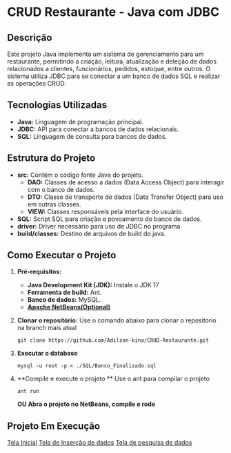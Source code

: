 # CRUD Restaurante - Java com JDBC

## Descrição
Este projeto Java implementa um sistema de gerenciamento para um restaurante, permitindo a criação, leitura, atualização e deleção de dados relacionados a clientes, funcionários, pedidos, estoque, entre outros. O sistema utiliza JDBC para se conectar a um banco de dados SQL e realizar as operações CRUD.

## Tecnologias Utilizadas
* **Java:** Linguagem de programação principal.
* **JDBC:** API para conectar a bancos de dados relacionais.
* **SQL:** Linguagem de consulta para bancos de dados.

## Estrutura do Projeto
* **src:** Contém o código fonte Java do projeto.
    * **DAO:** Classes de acesso a dados (Data Access Object) para interagir com o banco de dados.
    * **DTO:**  Classe de transporte de dados (Data Transfer Object) para uso em outras classes.
    * **VIEW:** Classes responsáveis pela interface do usuário. 
* **SQL:** Script SQL para criação e povoamento do banco de dados.
* **driver:** Driver necessário para uso de JDBC no programa.
* **build/classes:** Destino de arquivos de build do java.

## Como Executar o Projeto
1. **Pré-requisitos:**
    * **Java Development Kit (JDK):** Instale o JDK 17
    * **Ferramenta de build:** Ant.
    * **Banco de dados:** MySQL.
    * **[Apache NetBeans(Optional)](https://netbeans.apache.org/front/main/index.html)**

2. **Clonar o repositório:**
     Use o comando abaixo para clonar o repositorio na branch mais atual
     ```terminal
     git clone https://github.com/Adilson-kina/CRUD-Restaurante.git
     ```
3. **Executar o database**
     ```terminal
     mysql -u root -p < ./SQL/Banco_Finalizado.sql
     ```

4. **Compile e execute o projeto **
     Use o ant para compilar o projeto
     ```terminal
     ant run
     ```
   **OU Abra o projeto no NetBeans, compile e rode**

## Projeto Em Execução
[Tela Inicial](./assets/Home.png)
[Tela de Inserção de dados](./assets/insertion.png)
[Tela de pesquisa de dados](./assets/search.png)
